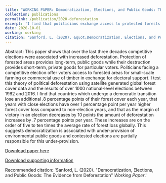 ```yaml
---
title: "WORKING PAPER: Democratization, Elections, and Public Goods: The Evidence from Deforestation (R&R at AJPS)"
collection: publications
permalink: /publication/2020-deforestation
excerpt: 'I find that politicians exchange access to protected forests in exchange for political support, leading to higher rates of deforestation in the months surrounding competitive elections.'
date: 2020-10-01
working: working
citation: 'Sanford, L. (2020). &quot;Democratization, Elections, and Public Goods: The Evidence from Deforestation&quot; <i>Working Paper</i>.'
---
```

Abstract:
This paper shows that over the last three decades competitive elections were associated with increased deforestation. Protection of forested areas provides long-term, public goods while their destruction provides short-term, private goods for particular voters. Politicians facing a competitive election offer voters access to forested areas for small-scale farming or commercial use of timber in exchange for electoral support. I test this theory of political deforestation using satellite generated global forest cover data and the results of over 1000 national-level elections between 1982 and 2016. I find that countries which undergo a democratic transition lose an additional .8 percentage points of their forest cover each year, that years with close elections have over 1 percentage point per year higher forest cover loss compared to non-election years, and that as the margin of victory in an election decreases by 10 points the amount of deforestation increases by .7 percentage points per year. These increases are on the order of five to ten times the average rate of forest loss globally. This suggests democratization is associated with under-provision of environmental public goods and contested elections are partially responsible for this under-provision.

[Download paper here](https://github.com/lcsanford/lcsanford.github.io/blob/master/files/Deforestation_2020.pdf)

[Download supporting information](https://github.com/lcsanford/lcsanford.github.io/blob/master/files/Deforestation_SI.pdf)

Recommended citation: 'Sanford, L. (2020). &quot;Democratization, Elections, and Public Goods: The Evidence from Deforestation&quot; <i>Working Paper</i>.'
